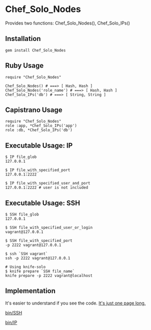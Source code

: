 
Chef\_Solo\_Nodes
===============

Provides two functions: Chef\_Solo\_Nodes(), Chef\_Solo\_IPs()


Installation
-----------

    gem install Chef_Solo_Nodes

Ruby Usage
----------

    require "Chef_Solo_Nodes"

    Chef_Solo_Nodes() # ===> [ Hash, Hash ]
    Chef_Solo_Nodes('role_name') # ===> [ Hash, Hash ]
    Chef_Solo_IPs('db') # ===> [ String, String ]

Capistrano Usage
----------------

    require "Chef_Solo_Nodes"
    role :app, *Chef_Solo_IPs('app')
    role :db, *Chef_Solo_IPs('db')

Executable Usage: IP
--------------------

    $ IP file_glob  
    127.0.0.1

    $ IP file_with_specified_port
    127.0.0.1:2222

    $ IP file_with_specified_user_and_port
    127.0.0.1:2222 # user is not included

Executable Usage: SSH
--------------------

    $ SSH file_glob  
    127.0.0.1

    $ SSH file_with_specified_user_or_login
    vagrant@127.0.0.1

    $ SSH file_with_specified_port
    -p 2222 vagrant@127.0.0.1

    $ ssh `SSH vagrant`
    ssh -p 2222 vagrant@127.0.0.1

    # Using knife-solo
    $ knife prepare `SSH file_name`
    knife prepare -p 2222 vagrant@localhost


Implementation
--------------

It's easier to
understand if you see the code. 
[It's just one page long.](https://github.com/da99/Chef_Solo_Nodes/blob/master/lib/Chef_Solo_Nodes.rb)

[bin/SSH](https://github.com/da99/Chef_Solo_Nodes/blob/master/bin/SSH)

[bin/IP](https://github.com/da99/Chef_Solo_Nodes/blob/master/bin/IP)


